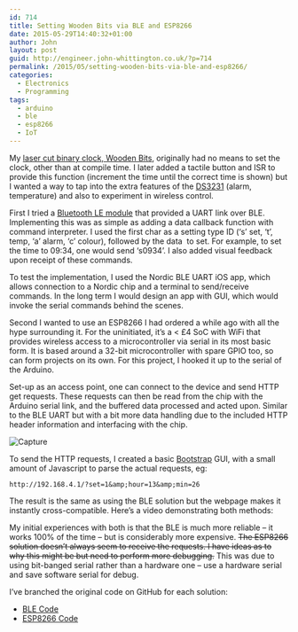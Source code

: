 ```yaml
---
id: 714
title: Setting Wooden Bits via BLE and ESP8266
date: 2015-05-29T14:40:32+01:00
author: John
layout: post
guid: http://engineer.john-whittington.co.uk/?p=714
permalink: /2015/05/setting-wooden-bits-via-ble-and-esp8266/
categories:
  - Electronics
  - Programming
tags:
  - arduino
  - ble
  - esp8266
  - IoT
---
```

My [laser cut binary clock, Wooden Bits](http://engineer.john-whittington.co.uk/2014/12/wooden-bits-binary-clock/), originally had no means to set the clock, other than at compile time. I later added a tactile button and ISR to provide this function (increment the time until the correct time is shown) but I wanted a way to tap into the extra features of the [DS3231](http://datasheets.maximintegrated.com/en/ds/DS3231.pdf) (alarm, temperature) and also to experiment in wireless control.

<!--more-->

First I tried a [Bluetooth LE module](http://www.adafruit.com/products/1697) that provided a UART link over BLE. Implementing this was as simple as adding a data callback function with command interpreter. I used the first char as a setting type ID (&#8216;s&#8217; set, &#8216;t&#8217;, temp, &#8216;a&#8217; alarm, &#8216;c&#8217; colour), followed by the data  to set. For example, to set the time to 09:34, one would send &#8216;s0934&#8217;. I also added visual feedback upon receipt of these commands.

To test the implementation, I used the Nordic BLE UART iOS app, which allows connection to a Nordic chip and a terminal to send/receive commands. In the long term I would design an app with GUI, which would invoke the serial commands behind the scenes.

Second I wanted to use an ESP8266 I had ordered a while ago with all the hype surrounding it. For the uninitiated, it&#8217;s a < £4 SoC with WiFi that provides wireless access to a microcontroller via serial in its most basic form. It is based around a 32-bit microcontroller with spare GPIO too, so can form projects on its own. For this project, I hooked it up to the serial of the Arduino.

Set-up as an access point, one can connect to the device and send HTTP get requests. These requests can then be read from the chip with the Arduino serial link, and the buffered data processed and acted upon. Similar to the BLE UART but with a bit more data handling due to the included HTTP header information and interfacing with the chip.

<img loading="lazy" class="aligncenter size-full wp-image-720" src="/assets/img/uploads/2015/05/Capture.png" alt="Capture" />

To send the HTTP requests, I created a basic [Bootstrap](http://getbootstrap.com/) GUI, with a small amount of Javascript to parse the actual requests, eg:

`http://192.168.4.1/?set=1&amp;hour=13&amp;min=26`

The result is the same as using the BLE solution but the webpage makes it instantly cross-compatible. Here&#8217;s a video demonstrating both methods:



My initial experiences with both is that the BLE is much more reliable &#8211; it works 100% of the time &#8211; but is considerably more expensive. <del datetime="2015-07-18T17:26:25+00:00">The ESP8266 solution doesn&#8217;t always seem to receive the requests. I have ideas as to why this might be but need to perform more debugging.</del> This was due to using bit-banged serial rather than a hardware one &#8211; use a hardware serial and save software serial for debug.

I&#8217;ve branched the original code on GitHub for each solution:

  * [BLE Code](https://github.com/tuna-f1sh/wooden-bits/tree/bluetooth)
  * [ESP8266 Code](https://github.com/tuna-f1sh/wooden-bits/tree/esp8266)

&nbsp;

&nbsp;
